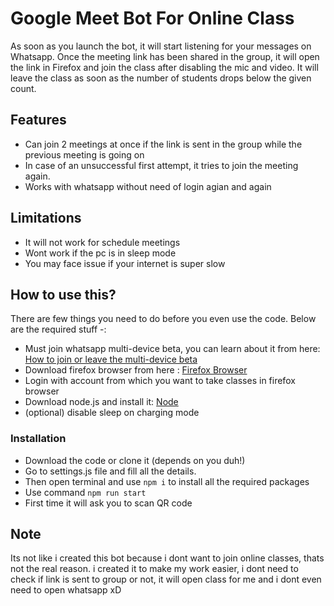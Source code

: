# Google Meet Bot For Online Class
As soon as you launch the bot, it will start listening for your messages on Whatsapp. Once the meeting link has been shared in the group, it will open the link in Firefox and join the class after disabling the mic and video. It will leave the class as soon as the number of students drops below the given count.

## Features
- Can join 2 meetings at once if the link is sent in the group while the previous meeting is going on
- In case of an unsuccessful first attempt, it tries to join the meeting again.
- Works with whatsapp without need of login agian and again

## Limitations 
- It will not work for schedule meetings
- Wont work if the pc is in sleep mode
- You may face issue if your internet is super slow

## How to use this?
There are few things you need to do before you even use the code. Below are the required stuff -:
- Must join whatsapp multi-device beta, you can learn about it from here: [How to join or leave the multi-device beta](https://faq.whatsapp.com/web/download-and-installation/how-to-join-or-leave-the-multi-device-beta/?lang=en)
- Download firefox browser from here : [Firefox Browser](https://www.mozilla.org/en-US/firefox/new/)
- Login with account from which you want to take classes in firefox browser
- Download node.js and install it: [Node](https://nodejs.org/en/)
- (optional) disable sleep on charging mode

### Installation
- Download the code or clone it (depends on you duh!)
- Go to settings.js file and fill all the details.
- Then open terminal and use `npm i` to install all the required packages
- Use command `npm run start`
- First time it will ask you to scan QR code

## Note
Its not like i created this bot because i dont want to join online classes, thats not the real reason. i created it to make my work easier, i dont need to check if link is sent to group or not, it will open class for me and i dont even need to open whatsapp xD
